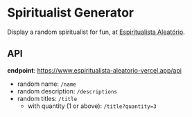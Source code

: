 # Spiritualist Generator

Display a random spiritualist for fun, at [Espiritualista Aleatório](https://www.espiritualista-aleatorio-vercel.app).

## API

**endpoint**: <https://www.espiritualista-aleatorio-vercel.app/api>

- random name: `/name`
- random description: `/descriptions`
- random titles: `/title`
  - with quantity (1 or above): `/title?quantity=3`
